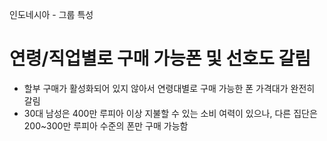 인도네시아 - 그룹 특성

# 연령/직업별로 구매 가능폰 및 선호도 갈림
* 할부 구매가 활성화되어 있지 않아서 연령대별로 구매 가능한 폰 가격대가 완전히 갈림
* 30대 남성은 400만 루피아 이상 지불할 수 있는 소비 여력이 있으나, 다른 집단은 200~300만 루피아 수준의 폰만 구매 가능함 